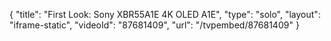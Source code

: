 {
    "title": "First Look: Sony XBR55A1E 4K OLED A1E",
    "type": "solo",
    "layout": "iframe-static",
    "videoId": "87681409",
    "url": "\/tvpembed\/87681409"
}